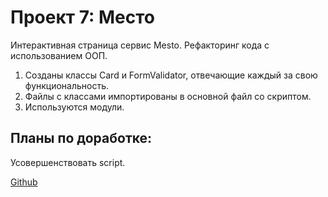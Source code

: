 # Проект 7: Место

Интерактивная страница сервис Mesto.
Рефакторинг кода с использованием ООП.
1. Созданы классы Card и FormValidator, отвечающие каждый за свою функциональность.
2. Файлы с классами импортированы в основной файл со скриптом.
3. Используются модули.

 ## Планы по доработке:
 Усовершенствовать script.

 [Github](https://nolmm.github.io/mesto/)
